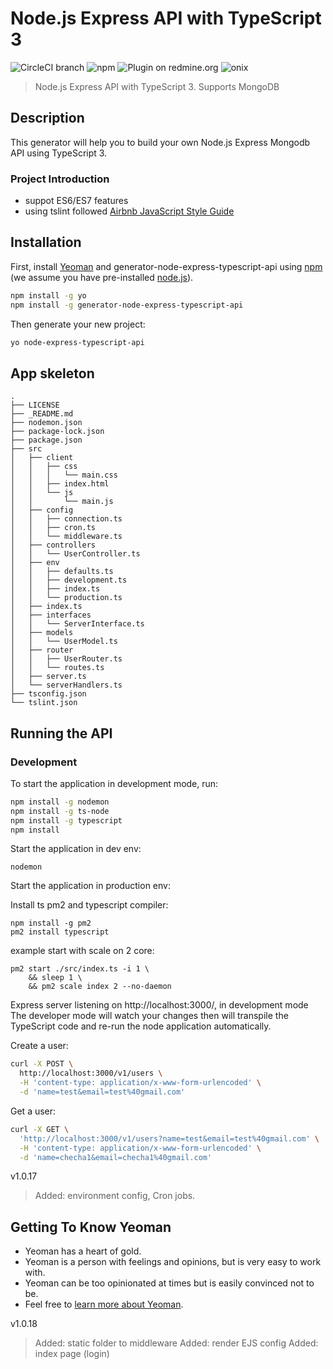 # Node.js Express API with TypeScript 3


![CircleCI branch](https://img.shields.io/circleci/project/github/RedSparr0w/node-csgo-parser/master.svg?style=flat-square)
![npm](https://img.shields.io/npm/dm/localeval.svg?style=flat-square)
![Plugin on redmine.org](https://img.shields.io/redmine/plugin/stars/redmine_xlsx_format_issue_exporter.svg?style=flat-square)
![onix](https://img.shields.io/badge/onix-systems-blue.svg)

> Node.js Express API with TypeScript 3. Supports MongoDB

## Description
This generator will help you to build your own Node.js Express Mongodb API using TypeScript 3.

### Project Introduction
- suppot ES6/ES7 features
- using tslint followed [Airbnb JavaScript Style Guide](https://github.com/airbnb/javascript)

## Installation

First, install [Yeoman](http://yeoman.io) and generator-node-express-typescript-api using [npm](https://www.npmjs.com/) (we assume you have pre-installed [node.js](https://nodejs.org/)).

```bash
npm install -g yo
npm install -g generator-node-express-typescript-api
```

Then generate your new project:

```bash
yo node-express-typescript-api
```
## App skeleton
```
.
├── LICENSE
├── _README.md
├── nodemon.json
├── package-lock.json
├── package.json
├── src
│   ├── client
│   │   ├── css
│   │   │   └── main.css
│   │   ├── index.html
│   │   └── js
│   │       └── main.js
│   ├── config
│   │   ├── connection.ts
│   │   ├── cron.ts
│   │   └── middleware.ts
│   ├── controllers
│   │   └── UserController.ts
│   ├── env
│   │   ├── defaults.ts
│   │   ├── development.ts
│   │   ├── index.ts
│   │   └── production.ts
│   ├── index.ts
│   ├── interfaces
│   │   └── ServerInterface.ts
│   ├── models
│   │   └── UserModel.ts
│   ├── router
│   │   ├── UserRouter.ts
│   │   └── routes.ts
│   ├── server.ts
│   └── serverHandlers.ts
├── tsconfig.json
└── tslint.json
```
## Running the API
### Development
To start the application in development mode, run:

```bash
npm install -g nodemon
npm install -g ts-node
npm install -g typescript
npm install
```

Start the application in dev env:
```
nodemon
```
Start the application in production env:

Install ts pm2 and typescript compiler:
```
npm install -g pm2
pm2 install typescript
```

example start with scale on 2 core:
```
pm2 start ./src/index.ts -i 1 \
    && sleep 1 \
    && pm2 scale index 2 --no-daemon
```

Express server listening on http://localhost:3000/, in development mode
The developer mode will watch your changes then will transpile the TypeScript code and re-run the node application automatically.

Create a user:

```bash
curl -X POST \
  http://localhost:3000/v1/users \
  -H 'content-type: application/x-www-form-urlencoded' \
  -d 'name=test&email=test%40gmail.com'
```

Get a user:

```bash
curl -X GET \
  'http://localhost:3000/v1/users?name=test&email=test%40gmail.com' \
  -H 'content-type: application/x-www-form-urlencoded' \
  -d 'name=checha1&email=checha1%40gmail.com'
```

v1.0.17
>Added: environment config, Cron jobs.

## Getting To Know Yeoman

 * Yeoman has a heart of gold.
 * Yeoman is a person with feelings and opinions, but is very easy to work with.
 * Yeoman can be too opinionated at times but is easily convinced not to be.
 * Feel free to [learn more about Yeoman](http://yeoman.io/).

[travis-image]: https://travis-ci.org/caiobsouza/generator-ts-node-api.svg?branch=master
[travis-url]: https://travis-ci.org/caiobsouza/generator-ts-node-api

v1.0.18
> Added: static folder to middleware
> Added: render EJS config
> Added: index page (login) 

